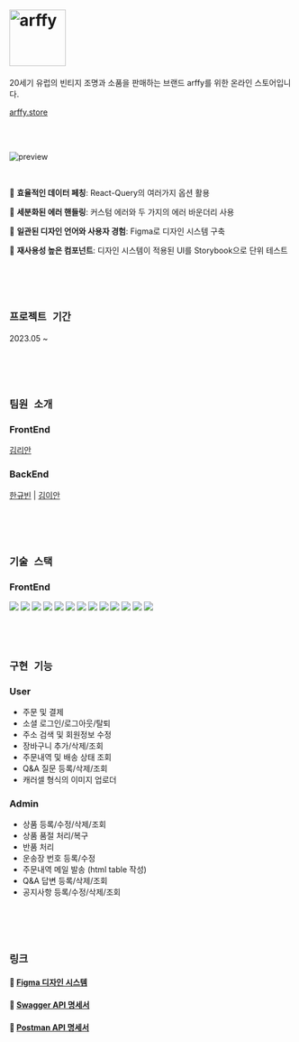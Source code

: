 # <img src="https://github.com/lianKim/arffy-client/assets/97217822/f8af3b48-2282-4080-82d2-83ee2bb19a21" alt="arffy" width="100px">

20세기 유럽의 빈티지 조명과 소품을 판매하는 브랜드 arffy를 위한 온라인 스토어입니다. 

[arffy.store](https://arffy.store)

</br>

</br>

![preview](https://github.com/lianKim/arffy-client/assets/97217822/a67e4669-0d45-47fa-a882-a4fbc88cebcd)

</br>

🔸 **효율적인 데이터 페칭**: React-Query의 여러가지 옵션 활용

🔸 **세분화된 에러 핸들링**: 커스텀 에러와 두 가지의 에러 바운더리 사용

🔸 **일관된 디자인 언어와 사용자 경험**: Figma로 디자인 시스템 구축

🔸 **재사용성 높은 컴포넌트**: 디자인 시스템이 적용된 UI를 Storybook으로 단위 테스트

</br>

</br>

</br>

## `프로젝트 기간`
2023.05 ~ 

</br>

</br>

</br>

## `팀원 소개`
### FrontEnd
[김리안](https://github.com/lianKim)
  
### BackEnd
[한규빈](https://github.com/rbsks)  |  [김이안](https://github.com/kormeian)

</br>

</br>

</br>

## `기술 스택`
### FrontEnd
<div>
  <img src="https://img.shields.io/badge/Typescript-3178C6?&style=flat-square&logo=typescript&logoColor=white">
  <img src="https://img.shields.io/badge/React-61DAFB?&style=flat-square&logo=react&logoColor=white">
  <img src="https://img.shields.io/badge/React Query-FF4154?&style=flat-square&logo=reactquery&logoColor=white">
  <img src="https://img.shields.io/badge/Jotai-lightgrey?&style=flat-square&logo=jotai&logoColor=white">
  <img src="https://img.shields.io/badge/Styled Component-DB7093?&style=flat-square&logo=styledcomponents&logoColor=white">
  <img src="https://img.shields.io/badge/Storybook-FF4785?&style=flat-square&logo=storybook&logoColor=white">
  <img src="https://img.shields.io/badge/Jest-C21325?&style=flat-square&logo=jest&logoColor=white">
  <img src="https://img.shields.io/badge/Figma-F24E1E?&style=flat-square&logo=figma&logoColor=white">
  <img src="https://img.shields.io/badge/Amazon EC2-FF9900?&style=flat-square&logo=amazonec2&logoColor=white">
  <img src="https://img.shields.io/badge/Github Actions-2088FF?&style=flat-square&logo=githubactions&logoColor=white">
  <img src="https://img.shields.io/badge/Postman-FF6C37?&style=flat-square&logo=postman&logoColor=white">
  <img src="https://img.shields.io/badge/Swagger-85EA2D?style=flat-sqaure&logo=swagger&logoColor=white">
  <img src="https://img.shields.io/badge/Slack-4A154B?&style=flat-square&logo=slack&logoColor=white">
</div>

</br>

</br>

</br>


## `구현 기능`
### User
- 주문 및 결제
- 소셜 로그인/로그아웃/탈퇴
- 주소 검색 및 회원정보 수정
- 장바구니 추가/삭제/조회
- 주문내역 및 배송 상태 조회
- Q&A 질문 등록/삭제/조회
- 캐러셀 형식의 이미지 업로더

### Admin
- 상품 등록/수정/삭제/조회
- 상품 품절 처리/복구
- 반품 처리
- 운송장 번호 등록/수정
- 주문내역 메일 발송 (html table 작성)
- Q&A 답변 등록/삭제/조회
- 공지사항 등록/수정/삭제/조회

</br>

</br>

</br>

## `링크`
#### 🔗 [Figma 디자인 시스템](https://www.figma.com/file/AUkFFhRZln5S5PYp9zgvXz/Gokkan-UI?node-id=0%3A1&t=JhSvLc7xt2WzzCmV-1)
#### 🔗 [Swagger API 명세서](https://api.arffy.store/swagger-ui/index.html#/)
#### 🔗 [Postman API 명세서](https://winter-shadow-67431.postman.co/workspace/arffy~9c452189-ddd1-419e-b241-e309e4fd56bd/collection/14010261-0a8230ad-8fdc-448e-8adb-9424464c3c1b)

</br>
